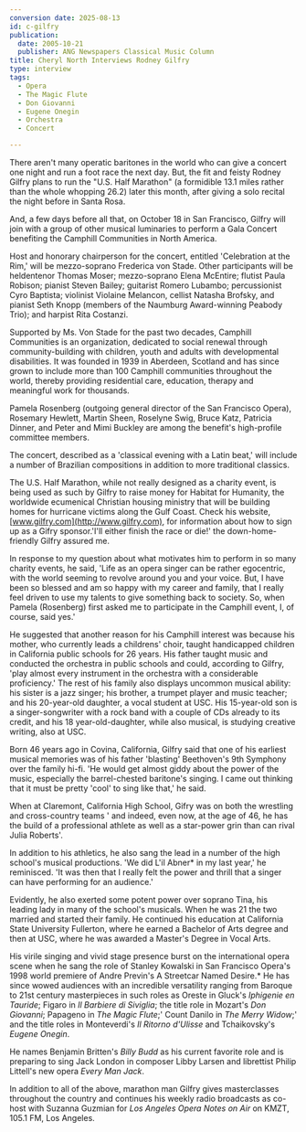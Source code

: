 ```yaml
---
conversion date: 2025-08-13
id: c-gilfry
publication:
  date: 2005-10-21
  publisher: ANG Newspapers Classical Music Column
title: Cheryl North Interviews Rodney Gilfry
type: interview
tags:
  - Opera
  - The Magic Flute
  - Don Giovanni
  - Eugene Onegin
  - Orchestra
  - Concert

---
```

There aren't many operatic baritones in the world who can give a concert one night and run a foot race the next day. But, the fit and feisty Rodney Gilfry plans to run the "U.S. Half Marathon" (a formidible 13.1 miles rather than the whole whopping 26.2) later this month, after giving a solo recital the night before in Santa Rosa.

And, a few days before all that, on October 18 in San Francisco, Gilfry will join with a group of other musical luminaries to perform a Gala Concert benefiting the Camphill Communities in North America.


Host and honorary chairperson for the concert, entitled 'Celebration at the Rim,' will be mezzo-soprano Frederica von Stade. Other participants will be heldentenor Thomas Moser; mezzo-soprano Elena McEntire; flutist Paula Robison; pianist Steven Bailey; guitarist Romero Lubambo; percussionist Cyro Baptista; violinist Violaine Melancon, cellist Natasha Brofsky, and pianist Seth Knopp (members of the Naumburg Award-winning Peabody Trio); and harpist Rita Costanzi.

Supported by Ms. Von Stade for the past two decades, Camphill Communities is an organization, dedicated to social renewal through community-building with children, youth and adults with developmental disabilities. It was founded in 1939 in Aberdeen, Scotland and has since grown to include more than 100 Camphill communities throughout the world, thereby providing residential care, education, therapy and meaningful work for thousands.

Pamela Rosenberg (outgoing general director of the San Francisco Opera), Rosemary Hewlett, Martin Sheen, Roselyne Swig, Bruce Katz, Patricia Dinner, and Peter and Mimi Buckley are among the benefit's high-profile committee members.

The concert, described as a 'classical evening with a Latin beat,' will include a number of Brazilian compositions in addition to more traditional classics.

The U.S. Half Marathon, while not really designed as a charity event, is being used as such by Gilfry to raise money for Habitat for Humanity, the worldwide ecumenical Christian housing ministry that will be building homes for hurricane victims along the Gulf Coast. Check his website, [www.gilfry.com](http://www.gilfry.com), for information about how to sign up as a Gifry sponsor.'I'll either finish the race or die!' the down-home-friendly Gilfry assured me.

In response to my question about what motivates him to perform in so many charity events, he said, 'Life as an opera singer can be rather egocentric, with the world seeming to revolve around you and your voice. But, I have been so blessed and am so happy with my career and family,
that I really feel driven to use my talents to give something back to society. So, when Pamela (Rosenberg) first asked me to participate in the Camphill event, I, of course, said yes.'

He suggested that another reason for his Camphill interest was because his mother, who currently leads a childrens' choir, taught handicapped children in California public schools for 26 years. His father taught music and conducted the orchestra in public schools and could, according to Gilfry, 'play almost every instrument in the orchestra with a considerable proficiency.' The rest of his family also displays uncommon musical ability: his sister is a jazz singer; his brother, a trumpet player and music teacher; and his 20-year-old daughter, a vocal student at USC. His 15-year-old son is a singer-songwriter with a rock band with a couple of CDs already to its credit, and his 18 year-old-daughter, while also musical, is studying creative writing, also at USC.

Born 46 years ago in Covina, California, Gilfry said that one of his earliest musical memories was of his father 'blasting' Beethoven's 9th Symphony over the family hi-fi.
'He would get almost giddy about the power of the music, especially the barrel-chested baritone's singing. I came out thinking that it must be pretty 'cool' to sing like that,' he said.

When at Claremont, California High School, Gifry was on both the wrestling and cross-country teams ' and indeed, even now, at the age of 46, he has the build of a professional athlete as well as a star-power grin than can rival Julia Roberts'.

 In addition to his athletics, he also sang the lead in a number of the high school's musical productions. 'We did L'il Abner* in my last year,' he reminisced. 'It was then that I really felt the power and thrill that a singer can have performing for an audience.'


Evidently, he also exerted some potent power over soprano Tina, his leading lady in many of the school's musicals. When he was 21 the two married and started their family. He continued his education at California State University Fullerton, where he earned a Bachelor of Arts degree and then at USC, where he was awarded a Master's Degree in Vocal Arts.

His virile singing and vivid stage presence burst on the international opera scene when he sang the role of Stanley Kowalski in San Francisco Opera's 1998 world premiere of Andre Previn's A Streetcar Named Desire.* He has since wowed audiences with an incredible versatility ranging from Baroque to 21st century masterpieces in such roles as Oreste in Gluck's *Iphigenie en Tauride*; Figaro in *Il Barbiere di Siviglia*; the title role in Mozart's *Don Giovanni*; Papageno in *The Magic Flute*;' Count Danilo in *The Merry Widow*;' and the title roles in Monteverdi's *Il Ritorno d'Ulisse* and Tchaikovsky's *Eugene Onegin*.

He names Benjamin Britten's *Billy Budd* as his current favorite role and is preparing to sing Jack London in composer Libby Larsen and librettist Philip Littell's new opera *Every Man Jack*.

In addition to all of the above, marathon man Gilfry gives masterclasses throughout the country and continues his weekly radio broadcasts as co-host with Suzanna Guzmian for *Los Angeles Opera Notes on Air* on KMZT, 105.1 FM, Los Angeles.

